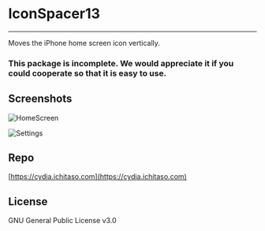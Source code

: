# IconSpacer13
---
 Moves the iPhone home screen icon vertically.
 
### This package is incomplete. We would appreciate it if you could cooperate so that it is easy to use.

## Screenshots

![HomeScreen](https://raw.githubusercontent.com/ichitaso/IconSpacer13/master/SS/image1.png)

![Settings](https://raw.githubusercontent.com/ichitaso/IconSpacer13/master/SS/image2.png)

## Repo

[https://cydia.ichitaso.com](https://cydia.ichitaso.com)

## License

GNU General Public License v3.0
